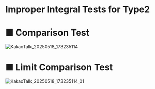 # Improper Integral Tests for Type2

# ■ Comparison Test

![KakaoTalk_20250518_173235114](https://github.com/user-attachments/assets/ec098013-5774-4247-8a4d-3634783b77be)

# ■ Limit Comparison Test

![KakaoTalk_20250518_173235114_01](https://github.com/user-attachments/assets/610d2aa0-e9ef-4744-9139-06e36d45fec6)
